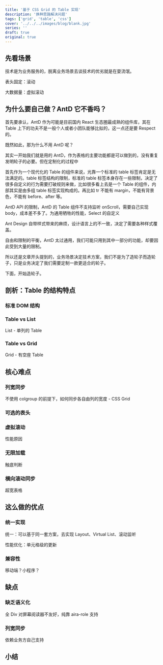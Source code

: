 ```yaml
---
title: '基于 CSS Grid 的 Table 实现'
description: '换种思路解决问题'
tags: ['grid', 'table', 'css']
cover: '../../../images/blog/blank.jpg'
series: ''
draft: true
original: true
---
```


## 先看场景

技术是为业务服务的，脱离业务场景去谈技术的优劣就是在耍流氓。

表头固定：滚动

大数据量：虚拟滚动

## 为什么要自己做？AntD 它不香吗？

首先要承认，AntD 作为可能是目前国内 React 生态圈最成熟的组件库，其在 Table 上下的功夫不是一般个人或者小团队能够比拟的，这一点还是要 Respect 的。

既然如此，那为什么不用 AntD 呢？

其实一开始我们就是用的 AntD，作为表格的主要功能都是可以做到的，没有重复发明轮子的必要。但在定制化的过程中

首先作为一个现代化的 Table 的组件来说，光靠一个标准的 table 标签肯定是无法满足的。table 标签结构的限制，标准的 table 标签本身存在一些限制，决定了很多自定义的行为需要打破规则来做，比如很多看上去是一个 Table 的组件，内部其实是由多组 table 标签实现构成的。再比如 tr 不能有 margin，不能有背景色，不能有 before、after 等。

AntD API 的限制，AntD 的 Table 组件不支持监听 onScroll，需要自己实现 body，成本差不多了。为通用牺牲的性能，Select 的自定义

Ant Design 自带样式带来的麻烦，设计语言上的不一致，决定了需要各种样式覆盖。

自由和限制的平衡，AntD 太过通用，我们可能只用到其中一部分的功能，却要因此受到大量的限制。

所以还是文章开头提到的，业务场景决定技术方案，我们不是为了造轮子而造轮子，只是业务决定了我们需要定制一款更适合的轮子。

下面，开始造轮子。

## 剖析：Table 的结构特点

### 标准 DOM 结构

### Table vs List

List - 单列的 Table

### Table vs Grid

Grid - 有空座 Table

## 核心难点

### 列宽同步

不使用 colgroup 的前提下，如何同步各自由列的宽度 - CSS Grid

### 可选的表头

### 虚拟滚动

性能原因

### 无限加载

触底判断

### 横向滚动同步

超宽表格

## 这么做的优点

### 统一实现

统一：可以基于同一套方案，去实现 Layout、Virtual List、滚动监听

性能优化：单元格级的更新

### 兼容性

移动端？小程序？

## 缺点

### 缺乏语义化

全 Div 对屏幕阅读器不友好，纯靠 aira-role 支持

### 列宽同步

依赖业务方自己支持

## 小结
